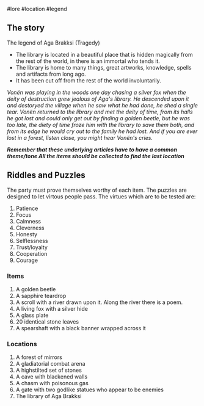 #lore #location #legend
## The story
The legend of Aga Brakksi (Tragedy)

- The library is located in a beautiful place that is hidden magically from the rest of the world, in there is an immortal who tends it.
- The library is home to many things, great artworks, knowledge, spells and artifacts from long ago.
- It has been cut off from the rest of the world involuntarily.

*Vonën was playing in the woods one day chasing a silver fox when the deity of destruction grew jealous of Aga's library. He descended upon it and destoryed the village when he saw what he had done, he shed a single tear. Vonën returned to the library and met the deity of time, from its halls he got lost and could only get out by finding a golden beetle, but he was too late, the diety of time froze him with the library to save them both, and from its edge he would cry out to the family he had lost. And if you are ever lost in a forest, listen close, you might hear Vonën's cries.*

***Remember that these underlying articles have to have a common theme/tone
All the items should be collected to find the last location***

## Riddles and Puzzles
The party must prove themselves worthy of each item. The puzzles are designed to let virtous people pass.
The virtues which are to be tested are:
1. Patience 
1. Focus 
1. Calmness 
1. Cleverness 
1. Honesty 
1. Selflessness 
1. Trust/loyalty 
1. Cooperation 
1. Courage

### Items
1. A golden beetle 
1. A sapphire teardrop 
1. A scroll with a river drawn upon it. Along the river there is a poem. 
1. A living fox with a silver hide 
1. A glass plate 
1. 20 identical stone leaves 
1. A spearshaft with a black banner wrapped across it

### Locations
1. A forest of mirrors 
1. A gladiatorial combat arena 
1. A highstilted set of stones 
1. A cave with blackened walls 
1. A chasm with poisonous gas 
1. A gate with two godlike statues who appear to be enemies 
1. The library of Aga Brakksi